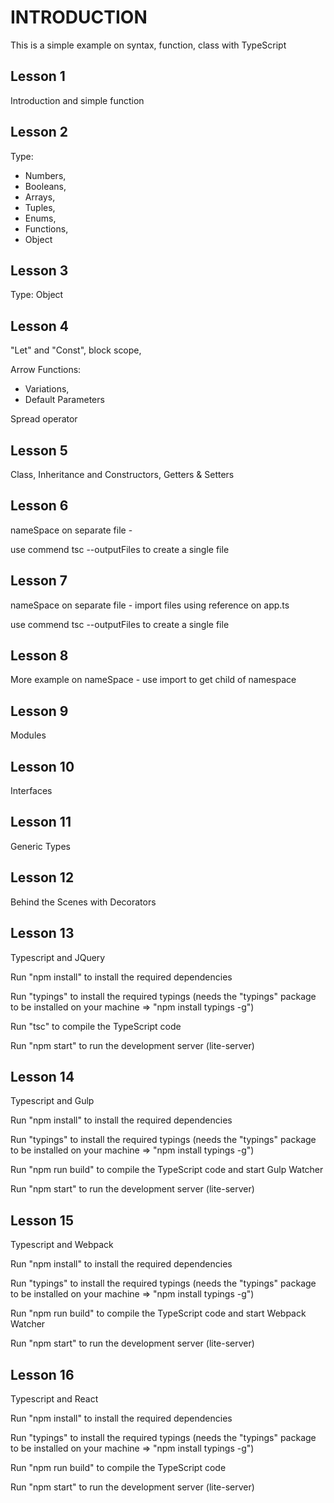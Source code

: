# INTRODUCTION
This is a simple example on syntax, function, class with TypeScript

## Lesson 1
Introduction and simple function

## Lesson 2
Type: 

* Numbers,
* Booleans,
* Arrays,
* Tuples,
* Enums,
* Functions,
* Object

## Lesson 3
Type: Object

## Lesson 4
"Let" and "Const", block scope, 

Arrow Functions: 
* Variations,
* Default Parameters

Spread operator


## Lesson 5
Class, Inheritance and Constructors, Getters & Setters

## Lesson 6
nameSpace on separate file - 

use commend tsc --outputFiles to create a single file 

## Lesson 7
nameSpace on separate file - import files using reference on app.ts

use commend tsc --outputFiles to create a single file

## Lesson 8
More example on nameSpace - use import to get child of namespace

## Lesson 9
Modules

## Lesson 10
Interfaces

## Lesson 11
Generic Types

## Lesson 12
Behind the Scenes with Decorators

## Lesson 13
Typescript and JQuery

Run "npm install" to install the required dependencies

Run "typings" to install the required typings (needs the "typings" package to be installed on your machine => "npm install typings -g")

Run "tsc" to compile the TypeScript code

Run "npm start" to run the development server (lite-server)

## Lesson 14
Typescript and Gulp

Run "npm install" to install the required dependencies

Run "typings" to install the required typings (needs the "typings" package to be installed on your machine => "npm install typings -g")

Run "npm run build" to compile the TypeScript code and start Gulp Watcher

Run "npm start" to run the development server (lite-server)

## Lesson 15
Typescript and Webpack

Run "npm install" to install the required dependencies

Run "typings" to install the required typings (needs the "typings" package to be installed on your machine => "npm install typings -g")

Run "npm run build" to compile the TypeScript code and start Webpack Watcher

Run "npm start" to run the development server (lite-server)

## Lesson 16
Typescript and React

Run "npm install" to install the required dependencies

Run "typings" to install the required typings (needs the "typings" package to be installed on your machine => "npm install typings -g")

Run "npm run build" to compile the TypeScript code

Run "npm start" to run the development server (lite-server)